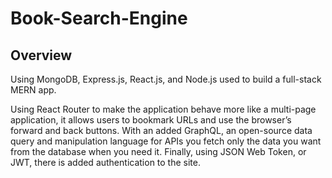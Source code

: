 # Book-Search-Engine

## Overview

Using  MongoDB, Express.js, React.js, and Node.js  used to build a full-stack MERN app.

Using React Router to make the application behave more like a multi-page application, it allows users to bookmark URLs and use the browser’s forward and back buttons. With an added GraphQL, an open-source data query and manipulation language for APIs you fetch only the data you want from the database when you need it. Finally, using JSON Web Token, or JWT, there is added authentication to the site. 

